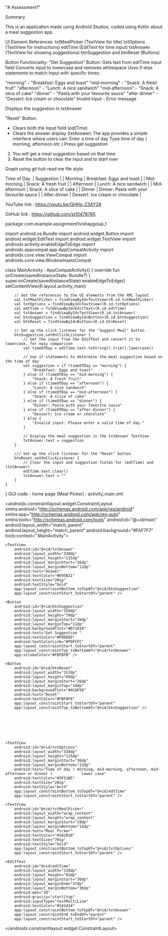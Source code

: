 "# Assessment1" 


Summary 

This is an application made using Android Studios, coded using Kotlin about a meal suggestion app.

 UI Element References:
  txtMealPicker (TextView for title)
txtOptions (TextView for instructions)
edtTime (EditText for time input)
txtAnswer (TextView for showing suggestions)
btnSuggestion and btnReset (Buttons)


Button Functionality:
"Get Suggestion" Button:
Gets text from edtTime input field
Converts input to lowercase and removes whitespace
Uses if-else statements to match input with specific times:

"morning" - "Breakfast: Eggs and toast"
"mid-morning" - "Snack: A fresh fruit"
 "afternoon" - "Lunch: A nice sandwich"
 "mid-afternoon" - "Snack: A slice of cake"
"dinner" - "Pasta with your favourite sauce"
 "after dinner" - "Dessert: Ice cream or chocolate"
Invalid input - Error message


Displays the suggestion in txtAnswer

"Reset" Button:
- Clears both the input field (edtTime)
- Clears the answer display (txtAnswer)
The app provides a simple interface where users can:
Enter a time of day
Type time of day ( morning, afternoon etc ) 
Press get suggestion
2. You will get a meal suggestion based on that time
3. Reset the button to clear the input and to start over

Graph using git hub read me file style 

Time of Day.        | Suggestion |
| Morning           | Breakfast: Eggs and toast |
| Mid-morning       | Snack: A fresh fruit |
| Afternoon         | Lunch: A nice sandwich |
| Mid-afternoon     | Snack: A slice of cake |
| Dinner            | Dinner: Pasta with your favourite sauce |
| After dinner      | Dessert: Ice cream or chocolate |



YouTube link : https://youtu.be/QHHp-Z34Y28


GitHub link : https://github.com/st10478785




package com.example.assignment1vishaygosai_1

import android.os.Bundle
import android.widget.Button
import android.widget.EditText
import android.widget.TextView
import androidx.activity.enableEdgeToEdge
import androidx.appcompat.app.AppCompatActivity
import androidx.core.view.ViewCompat
import androidx.core.view.WindowInsetsCompat

class MainActivity : AppCompatActivity() {
    override fun onCreate(savedInstanceState: Bundle?) {
        super.onCreate(savedInstanceState)
        enableEdgeToEdge()
        setContentView(R.layout.activity_main)

        // Get the references to the UI elements from the XML layout
        val txtMealPicker = findViewById<TextView>(R.id.txtMealPicker)
        val txtOptions = findViewById<TextView>(R.id.txtOptions)
        val edtTime = findViewById<EditText>(R.id.edtTime)
        val txtAnswer = findViewById<TextView>(R.id.txtAnswer)
        val btnSuggestion = findViewById<Button>(R.id.btnSuggestion)
        val btnReset = findViewById<Button>(R.id.btnReset)

        // Set up the click listener for the "Suggest Meal" button
        btnSuggestion.setOnClickListener {
            // Get the input from the EditText and convert it to lowercase, for easy comparison
            val timeOfDay = edtTime.text.toString().trim().lowercase()

            // Use if statements to determine the meal suggestion based on the time of day
            val suggestion = if (timeOfDay == "morning") {
                "Breakfast: Eggs and toast"
            } else if (timeOfDay == "mid-morning") {
                "Snack: A fresh fruit"
            } else if (timeOfDay == "afternoon") {
                "Lunch: A nice sandwich"
            } else if (timeOfDay == "mid-afternoon") {
                "Snack: A slice of cake"
            } else if (timeOfDay == "dinner") {
                "Dinner: Pasta with your favorite sauce"
            } else if (timeOfDay == "after dinner") {
                "Dessert: Ice cream or chocolate"
            } else {
                "Invalid input. Please enter a valid time of day."
            }

            // Display the meal suggestion in the txtAnswer TextView
            txtAnswer.text = suggestion
        }

        /// Set up the click listener for the "Reset" button
        btnReset.setOnClickListener {
            // Clear the input and suggestion fields for (edtTime) and (txtAnswer)
            edtTime.text.clear()
            txtAnswer.text = ""
        }
    }
}
GUI code - home page (Meal Picker) : 
activity_main.xml


<?xml version="1.0" encoding="utf-8"?>
<androidx.constraintlayout.widget.ConstraintLayout xmlns:android="http://schemas.android.com/apk/res/android"
    xmlns:app="http://schemas.android.com/apk/res-auto"
    xmlns:tools="http://schemas.android.com/tools"
    android:id="@+id/main"
    android:layout_width="match_parent"
    android:layout_height="match_parent"
    android:background="#FAF7F7"
    tools:context=".MainActivity">

    <TextView
        android:id="@+id/txtAnswer"
        android:layout_width="338dp"
        android:layout_height="115dp"
        android:layout_marginStart="36dp"
        android:layout_marginBottom="11dp"
        android:text="Answer"
        android:textColor="#E95B21"
        android:textSize="20sp"
        android:textStyle="bold"
        app:layout_constraintBottom_toTopOf="@+id/btnSuggestion"
        app:layout_constraintStart_toStartOf="parent" />

    <Button
        android:id="@+id/btnSuggestion"
        android:layout_width="359dp"
        android:layout_height="70dp"
        android:layout_marginStart="26dp"
        android:layout_marginTop="11dp"
        android:backgroundTint="#D71010"
        android:text="Get Suggestion "
        android:textColor="#F0EDED"
        android:textColorLink="#FDFCFC"
        app:layout_constraintStart_toStartOf="parent"
        app:layout_constraintTop_toBottomOf="@+id/txtAnswer"
        app:strokeColor="#FBFBFB" />

    <Button
        android:id="@+id/btnReset"
        android:layout_width="357dp"
        android:layout_height="69dp"
        android:layout_marginStart="26dp"
        android:layout_marginTop="34dp"
        android:backgroundTint="#4CAF50"
        android:text="Reset"
        android:textColor="#FBF8F8"
        app:layout_constraintStart_toStartOf="parent"
        app:layout_constraintTop_toBottomOf="@+id/btnSuggestion" />







    <TextView
        android:id="@+id/txtOptions"
        android:layout_width="338dp"
        android:layout_height="115dp"
        android:layout_marginStart="36dp"
        android:layout_marginBottom="21dp"
        android:text="Time of day ( morning, mid-morning, afternoon, mid-afternoon or dinner )             Lower case"
        android:textColor="#3F51B5"
        android:textSize="20sp"
        android:textStyle="bold"
        app:layout_constraintBottom_toTopOf="@+id/edtTime"
        app:layout_constraintStart_toStartOf="parent" />

    <TextView
        android:id="@+id/txtMealPicker"
        android:layout_width="wrap_content"
        android:layout_height="wrap_content"
        android:layout_marginStart="19dp"
        android:layout_marginBottom="14dp"
        android:text="Meal Picker"
        android:textColor="#101010"
        android:textSize="70sp"
        android:textStyle="bold"
        app:layout_constraintBottom_toTopOf="@+id/txtOptions"
        app:layout_constraintStart_toStartOf="parent" />

    <EditText
        android:id="@+id/edtTime"
        android:layout_width="338dp"
        android:layout_height="82dp"
        android:layout_marginStart="36dp"
        android:layout_marginEnd="37dp"
        android:layout_marginBottom="36dp"
        android:ems="10"
        android:gravity="start|top"
        android:inputType="textMultiLine"
        android:textColor="#141414"
        app:layout_constraintBottom_toTopOf="@+id/txtAnswer"
        app:layout_constraintEnd_toEndOf="parent"
        app:layout_constraintStart_toStartOf="parent" />

</androidx.constraintlayout.widget.ConstraintLayout>





